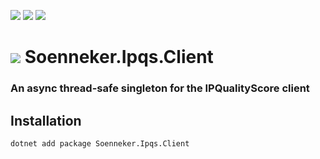 [![](https://img.shields.io/nuget/v/soenneker.ipqs.client.svg?style=for-the-badge)](https://www.nuget.org/packages/soenneker.ipqs.client/)
[![](https://img.shields.io/github/actions/workflow/status/soenneker/soenneker.ipqs.client/publish-package.yml?style=for-the-badge)](https://github.com/soenneker/soenneker.ipqs.client/actions/workflows/publish-package.yml)
[![](https://img.shields.io/nuget/dt/soenneker.ipqs.client.svg?style=for-the-badge)](https://www.nuget.org/packages/soenneker.ipqs.client/)

# ![](https://user-images.githubusercontent.com/4441470/224455560-91ed3ee7-f510-4041-a8d2-3fc093025112.png) Soenneker.Ipqs.Client
### An async thread-safe singleton for the IPQualityScore client

## Installation

```
dotnet add package Soenneker.Ipqs.Client
```
